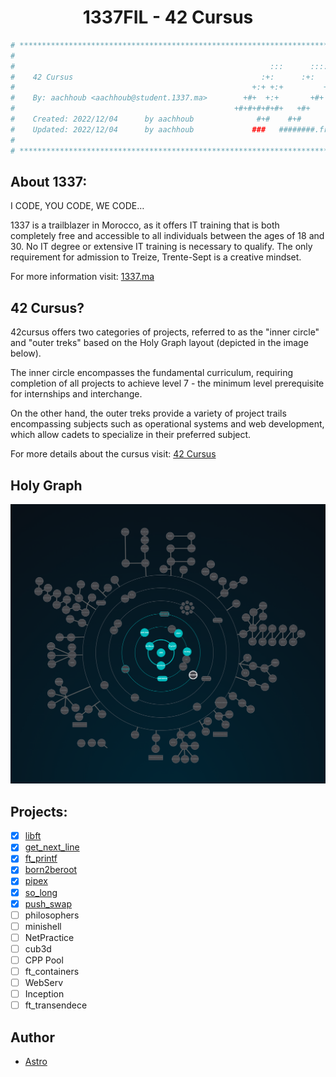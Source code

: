 <h1 align="center">1337FIL - 42 Cursus</h1>

```bash
# **************************************************************************** #
#                                                                              #
#                                                         :::      ::::::::    #
#    42 Cursus                                          :+:      :+:    :+:    #
#                                                     +:+ +:+         +:+      #
#    By: aachhoub <aachhoub@student.1337.ma>        +#+  +:+       +#+         #
#                                                 +#+#+#+#+#+   +#+            #
#    Created: 2022/12/04      by aachhoub              #+#    #+#              #
#    Updated: 2022/12/04      by aachhoub             ###   ########.fr        #
#                                                                              #
# **************************************************************************** #
```

## About 1337:

I CODE, YOU CODE, WE CODE…

1337 is a trailblazer in Morocco, as it offers IT training that is both completely free and accessible to all individuals between the ages of 18 and 30. No IT degree or extensive IT training is necessary to qualify. The only requirement for admission to Treize, Trente-Sept is a creative mindset.

For more information visit: [1337.ma](https://1337.ma/)

## 42 Cursus?

42cursus offers two categories of projects, referred to as the "inner circle" and "outer treks" based on the Holy Graph layout (depicted in the image below).

The inner circle encompasses the fundamental curriculum, requiring completion of all projects to achieve level 7 - the minimum level prerequisite for internships and interchange.

On the other hand, the outer treks provide a variety of project trails encompassing subjects such as operational systems and web development, which allow cadets to specialize in their preferred subject.

For more details about the cursus visit: [42 Cursus](https://source.leet.ma/tips/cursus)

## Holy Graph

<img src="https://github.com/abdoachhoubi/42-Cursus/blob/main/public/Holygraph.png" />

## Projects:

- [x] [libft](https://github.com/abdoachhoubi/libft)
- [x] [get_next_line](https://github.com/abdoachhoubi/get_next_line)
- [x] [ft_printf](https://github.com/abdoachhoubi/ft_printf)
- [x] [born2beroot](https://github.com/abdoachhoubi)
- [x] [pipex](https://github.com/abdoachhoubi/pipex)
- [x] [so_long](https://github.com/abdoachhoubi/so_long)
- [x] [push_swap](https://github.com/abdoachhoubi/push_swap)
- [ ] philosophers
- [ ] minishell
- [ ] NetPractice
- [ ] cub3d
- [ ] CPP Pool
- [ ] ft_containers
- [ ] WebServ
- [ ] Inception
- [ ] ft_transendece

## Author

- [Astro](https://astro.leet.ma)
